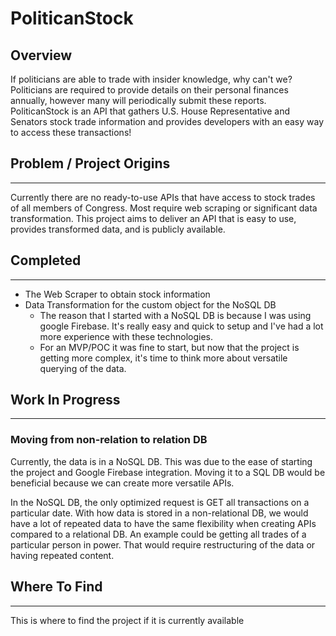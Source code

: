 # PoliticanStock

## Overview

If politicians are able to trade with insider knowledge, why can't we? Politicians are required to provide details on their personal finances annually, however many will periodically submit these reports. PoliticanStock is an API that gathers U.S. House Representative and Senators stock trade information and provides developers with an easy way to access these transactions!

## Problem / Project Origins

---

Currently there are no ready-to-use APIs that have access to stock trades of all members of Congress. Most require web scraping or significant data transformation. This project aims to deliver an API that is easy to use, provides transformed data, and is publicly available.

## Completed

---

-   The Web Scraper to obtain stock information
-   Data Transformation for the custom object for the NoSQL DB
    -   The reason that I started with a NoSQL DB is because I was using google Firebase. It's really easy and quick to setup and I've had a lot more experience with these technologies.
    -   For an MVP/POC it was fine to start, but now that the project is getting more complex, it's time to think more about versatile querying of the data.

## Work In Progress

---

### Moving from non-relation to relation DB

Currently, the data is in a NoSQL DB. This was due to the ease of starting the project and Google Firebase integration. Moving it to a SQL DB would be beneficial because we can create more versatile APIs.

In the NoSQL DB, the only optimized request is GET all transactions on a particular date. With how data is stored in a non-relational DB, we would have a lot of repeated data to have the same flexibility when creating APIs compared to a relational DB. An example could be getting all trades of a particular person in power. That would require restructuring of the data or having repeated content.

## Where To Find

---

This is where to find the project if it is currently available
